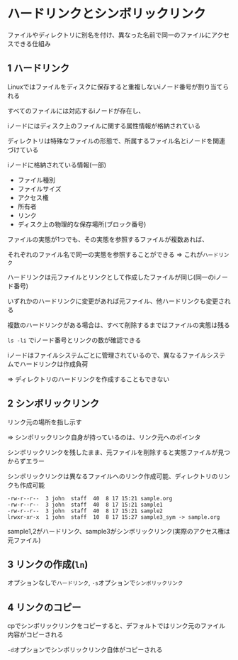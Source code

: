 # ハードリンクとシンボリックリンク

ファイルやディレクトリに別名を付け、異なった名前で同一のファイルにアクセスできる仕組み

## 1 ハードリンク

Linuxではファイルをディスクに保存すると重複しないiノード番号が割り当てられる

すべてのファイルには対応するiノードが存在し、

iノードにはディスク上のファイルに関する属性情報が格納されている

ディレクトリは特殊なファイルの形態で、所属するファイル名とiノードを関連づけている

iノードに格納されている情報(一部)
- ファイル種別
- ファイルサイズ
- アクセス権
- 所有者
- リンク
- ディスク上の物理的な保存場所(ブロック番号)

ファイルの実態が1つでも、その実態を参照するファイルが複数あれば、

それぞれのファイル名で同一の実態を参照することができる => これが`ハードリンク`

ハードリンクは元ファイルとリンクとして作成したファイルが同じ(同一のiノード番号)

いずれかのハードリンクに変更があれば元ファイル、他ハードリンクも変更される

複数のハードリンクがある場合は、すべて削除するまではファイルの実態は残る

`ls -li` でiノード番号とリンクの数が確認できる

iノードはファイルシステムごとに管理されているので、異なるファイルシステムでハードリンクは作成負荷

=> ディレクトリのハードリンクを作成することもできない

## 2 シンボリックリンク

リンク元の場所を指し示す

=> シンボリックリンク自身が持っているのは、リンク元へのポインタ

シンボリックリンクを残したまま、元ファイルを削除すると実態ファイルが見つからずエラー

シンボリックリンクは異なるファイルへのリンク作成可能、ディレクトリのリンクも作成可能

```
-rw-r--r--  3 john  staff  40  8 17 15:21 sample.org
-rw-r--r--  3 john  staff  40  8 17 15:21 sample1
-rw-r--r--  3 john  staff  40  8 17 15:21 sample2
lrwxr-xr-x  1 john  staff  10  8 17 15:27 sample3_sym -> sample.org
```
sample1,2がハードリンク、sample3がシンボリックリンク(実際のアクセス権は元ファイル)

## 3 リンクの作成(`ln`)

オプションなしで`ハードリンク`, `-s`オプションで`シンボリックリンク`

## 4 リンクのコピー

cpでシンボリックリンクをコピーすると、デフォルトではリンク元のファイル内容がコピーされる

`-d`オプションでシンボリックリンク自体がコピーされる

